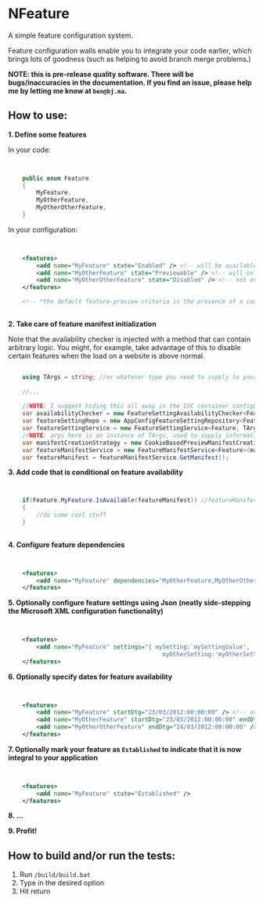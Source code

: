 NFeature
====

A simple feature configuration system. 

Feature configuration walls enable you to integrate your code earlier, which brings lots of goodness (such as helping to avoid branch merge problems.)

**NOTE: this is pre-release quality software. There will be bugs/inaccuracies in the documentation. If you find an issue, please help me by letting me know at ```ben@bj.ma```.**

How to use:
--------
**1. Define some features**

In your code:

```C#

	
	public enum Feature
	{
		MyFeature,
		MyOtherFeature,
		MyOtherOtherFeature,
	}

```

In your configuration:

```XML

	
    <features>
		<add name="MyFeature" state="Enabled" /> <!-- will be available to all -->
		<add name="MyOtherFeature" state="Previewable" /> <!-- will only be available to users who meet the feature-preview criteria* -->
		<add name="MyOtherOtherFeature" state="Disabled" /> <!-- not available -->
	</features>

	<!-- *the default feature-preview criteria is the presence of a cookie on the client, but this is pluggable functionality -->
	
```

**2. Take care of feature manifest initialization**

Note that the availability checker is injected with a method that can contain arbitrary logic. You might, for example, take advantage of this to disable certain features when the load on a website is above normal.

```C#

	using TArgs = string; //or whatever type you need to supply to your manifest creation strategy (a tuple/whatever)
	
	//...
	
	//NOTE: I suggest hiding this all away in the IOC container configuration	
	var availabilityChecker = new FeatureSettingAvailabilityChecker<Feature, TArgs>(MyAvailabilityCheckingMethod);
	var featureSettingRepo = new AppConfigFeatureSettingRepository<Feature>();
	var featureSettingService = new FeatureSettingService<Feature, TArgs>(availabilityChecker, featureSettingRepo);
	//NOTE: args here is an instance of TArgs, used to supply information to the availability checker
	var manifestCreationStrategy = new CookieBasedPreviewManifestCreationStrategy<Feature>(featureSettingService, featureSettingRepo, args);
	var featureManifestService = new FeatureManifestService<Feature>(manifestCreationStrategy);
	var featureManifest = featureManifestService.GetManifest();


```

**3. Add code that is conditional on feature availability**
	
```C#


	if(Feature.MyFeature.IsAvailable(featureManifest)) //featureManifest ideally supplied via IOC container
	{
		//do some cool stuff
	}
	
```

**4. Configure feature dependencies**

```XML

	
    <features>
		<add name="MyFeature" dependencies="MyOtherFeature,MyOtherOtherFeature" />
	</features>

```

**5. Optionally configure feature settings using Json (neatly side-stepping the Microsoft XML configuration functionality)**
	
```XML

	
	<features>
		<add name="MyFeature" settings="{ mySetting:'mySettingValue', 
						   	                myOtherSetting:'myOtherSettingValue' }" />
	</features>

```

**6. Optionally specify dates for feature availability**

```XML

	
    <features>
		<add name="MyFeature" startDtg="23/03/2012:00:00:00" /> <!-- available from 23rd March 2012 forever -->
		<add name="MyOtherFeature" startDtg="23/03/2012:00:00:00" endDtg="24/03/2012:00:00:00" /> <!-- available from 23rd March 2012 until the 24th -->
		<add name="MyOtherOtherFeature" endDtg="24/03/2012:00:00:00" /> <!-- available until 24th March 2012 -->
	</features>

```

**7. Optionally mark your feature as ```Established``` to indicate that it is now integral to your application**

```XML

	
	<features>
		<add name="MyFeature" state="Established" />
	</features>

```

**8. ...**

**9. Profit!**


How to build and/or run the tests:
--------

1. Run `/build/build.bat`
1. Type in the desired option
1. Hit return